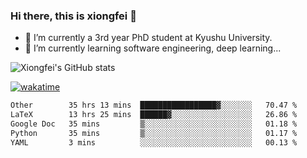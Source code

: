 ### Hi there, this is xiongfei 👋


- 🔭 I’m currently a 3rd year PhD student at Kyushu University.
- 🌱 I’m currently learning software engineering, deep learning...

<!--
**X1on9f31/X1on9f31** is a ✨ _special_ ✨ repository because its `README.md` (this file) appears on your GitHub profile.
Here are some ideas to get you started:
-->

![Xiongfei's GitHub stats](https://github-readme-stats.vercel.app/api?username=X1on9f31)


[![wakatime](https://wakatime.com/badge/user/9e8d5516-d162-43e7-9563-87295d455a71.svg)](https://wakatime.com/@9e8d5516-d162-43e7-9563-87295d455a71)

<!--START_SECTION:waka-->

```txt
Other        35 hrs 13 mins  █████████████████▓░░░░░░░   70.47 %
LaTeX        13 hrs 25 mins  ██████▓░░░░░░░░░░░░░░░░░░   26.86 %
Google Doc   35 mins         ▒░░░░░░░░░░░░░░░░░░░░░░░░   01.18 %
Python       35 mins         ▒░░░░░░░░░░░░░░░░░░░░░░░░   01.17 %
YAML         3 mins          ░░░░░░░░░░░░░░░░░░░░░░░░░   00.13 %
```

<!--END_SECTION:waka-->

